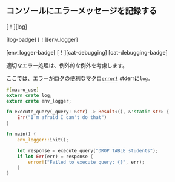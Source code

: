 ## <!--Log an error message to the console--> コンソールにエラーメッセージを記録する

<!--[!][log]-->
[！][log]
<!--[log-badge] [!][env_logger]-->
[log-badge] [！][env_logger]
<!--[env_logger-badge] [!][cat-debugging]-->
[env_logger-badge] [！][cat-debugging]
[cat-debugging-badge]
<!--Proper error handling considers exceptions exceptional.-->
適切なエラー処理は、例外的な例外を考慮します。
<!--Here, an error logs to stderr with `log` 's convenience macro [`error!`].-->
ここでは、エラーがログの便利なマクロ[`error!`] stderrに`log`。

```rust
#[macro_use]
extern crate log;
extern crate env_logger;

fn execute_query(_query: &str) -> Result<(), &'static str> {
    Err("I'm afraid I can't do that")
}

fn main() {
    env_logger::init();

    let response = execute_query("DROP TABLE students");
    if let Err(err) = response {
        error!("Failed to execute query: {}", err);
    }
}
```

[`error!`]: https://docs.rs/log/*/log/macro.error.html
